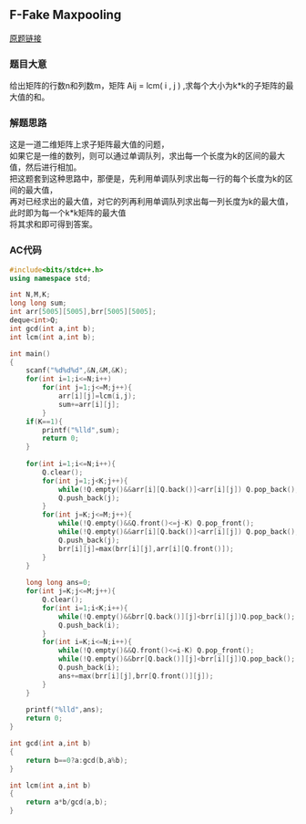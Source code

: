 ## F-Fake Maxpooling
[原题链接][题目]

### 题目大意
给出矩阵的行数n和列数m，矩阵 Aij = lcm( i , j ) ,求每个大小为k*k的子矩阵的最大值的和。

### 解题思路
这是一道二维矩阵上求子矩阵最大值的问题，  
如果它是一维的数列，则可以通过单调队列，求出每一个长度为k的区间的最大值，然后进行相加。  
把这题套到这种思路中，那便是，先利用单调队列求出每一行的每个长度为k的区间的最大值，  
再对已经求出的最大值，对它的列再利用单调队列求出每一列长度为k的最大值，此时即为每一个k*k矩阵的最大值  
将其求和即可得到答案。

### AC代码

``` cpp
#include<bits/stdc++.h>
using namespace std;

int N,M,K;
long long sum;
int arr[5005][5005],brr[5005][5005];
deque<int>Q;
int gcd(int a,int b);
int lcm(int a,int b);

int main()
{
    scanf("%d%d%d",&N,&M,&K);
    for(int i=1;i<=N;i++)
        for(int j=1;j<=M;j++){
            arr[i][j]=lcm(i,j);
            sum+=arr[i][j];
        }
    if(K==1){
        printf("%lld",sum);
        return 0;
    }
    
    for(int i=1;i<=N;i++){
        Q.clear();
        for(int j=1;j<K;j++){
            while(!Q.empty()&&arr[i][Q.back()]<arr[i][j]) Q.pop_back();
            Q.push_back(j);
        }
        for(int j=K;j<=M;j++){
            while(!Q.empty()&&Q.front()<=j-K) Q.pop_front();
            while(!Q.empty()&&arr[i][Q.back()]<arr[i][j]) Q.pop_back();
            Q.push_back(j);
            brr[i][j]=max(brr[i][j],arr[i][Q.front()]);
        }
    }
    
    long long ans=0;
    for(int j=K;j<=M;j++){
        Q.clear();
        for(int i=1;i<K;i++){
            while(!Q.empty()&&brr[Q.back()][j]<brr[i][j])Q.pop_back();
            Q.push_back(i);
        }
        for(int i=K;i<=N;i++){
            while(!Q.empty()&&Q.front()<=i-K) Q.pop_front();
            while(!Q.empty()&&brr[Q.back()][j]<brr[i][j])Q.pop_back();
            Q.push_back(i);
            ans+=max(brr[i][j],brr[Q.front()][j]);
        }
    }
    
    printf("%lld",ans);
    return 0;
}

int gcd(int a,int b)
{
    return b==0?a:gcd(b,a%b);
}

int lcm(int a,int b)
{
    return a*b/gcd(a,b);
}
```

[题目]:https://ac.nowcoder.com/acm/contest/5667/F
